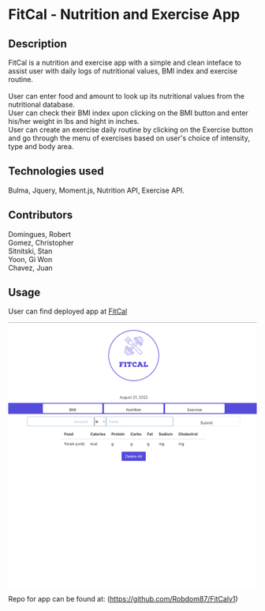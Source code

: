 # FitCal - Nutrition and Exercise App 

## Description

FitCal is a nutrition and exercise app with a simple and clean inteface to assist user with daily logs of nutritional values, BMI index and exercise routine. <br>
<br>
User can enter food and amount to look up its nutritional values from the nutritional database. <br>
User can check their BMI index upon clicking on the BMI button and enter his/her weight in lbs and hight in inches. <br>
User can create an exercise daily routine by clicking on the Exercise button and go through the menu of exercises based on user's choice of intensity, type and body area. 

## Technologies used
Bulma, Jquery, Moment.js, Nutrition API, Exercise API.

## Contributors
Domingues, Robert <br>
Gomez, Christopher <br>
Sitnitski, Stan <br>
Yoon, Gi Won <br>
Chavez, Juan 

## Usage

User can find deployed app at [FitCal](https://robdom87.github.io/FitCalv1/)

![FitCall app screenshot](./images/FitCal_screenshot.png)

Repo for app can be found at: (https://github.com/Robdom87/FitCalv1)
